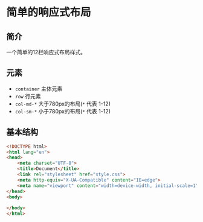 # 简单的响应式布局
## 简介
一个简单的12栏响应式布局样式。
## 元素
* `container` 主体元素
* `row` 行元素
* `col-md-*` 大于780px的布局(`*` 代表 1-12)
* `col-sm-*` 小于780px的布局(`*` 代表 1-12)
## 基本结构
```html
<!DOCTYPE html>
<html lang="en">
<head>
	<meta charset="UTF-8">
	<title>Document</title>
	<link rel="stylesheet" href="style.css">
	<meta http-equiv="X-UA-Compatible" content="IE=edge">
    <meta name="viewport" content="width=device-width, initial-scale=1">
</head>
<body>
	
</body>
</html>
```
